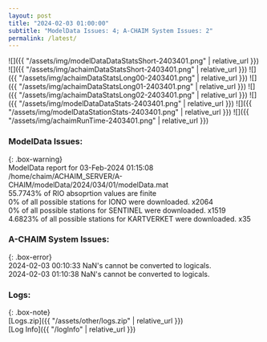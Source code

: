 ```yaml
---
layout: post
title: "2024-02-03 01:00:00"
subtitle: "ModelData Issues: 4; A-CHAIM System Issues: 2"
permalink: /latest/
---
```


![]({{ "/assets/img/modelDataDataStatsShort-2403401.png" | relative_url }})
![]({{ "/assets/img/achaimDataStatsShort-2403401.png" | relative_url }})
![]({{ "/assets/img/achaimDataStatsLong00-2403401.png" | relative_url }})
![]({{ "/assets/img/achaimDataStatsLong01-2403401.png" | relative_url }})
![]({{ "/assets/img/achaimDataStatsLong02-2403401.png" | relative_url }})
![]({{ "/assets/img/modelDataDataStats-2403401.png" | relative_url }})
![]({{ "/assets/img/modelDataStationStats-2403401.png" | relative_url }})
![]({{ "/assets/img/achaimRunTime-2403401.png" | relative_url }})


### ModelData Issues:  
  
{: .box-warning}  
 ModelData report for 03-Feb-2024 01:15:08   
 /home/chaim/ACHAIM_SERVER/A-CHAIM/modelData/2024/034/01/modelData.mat   
 55.7743% of RIO absoprtion values are finite   
 0% of all possible stations for IONO were downloaded. x2064   
 0% of all possible stations for SENTINEL were downloaded. x1519   
 4.6823% of all possible stations for KARTVERKET were downloaded. x35   
  
### A-CHAIM System Issues:  
  
{: .box-error}  
2024-02-03 00:10:33 NaN's cannot be converted to logicals.  
2024-02-03 01:10:38 NaN's cannot be converted to logicals.  

### Logs:  
  
{: .box-note}  
[Logs.zip]({{ "/assets/other/logs.zip" | relative_url }})  
[Log Info]({{ "/logInfo" | relative_url }})  
